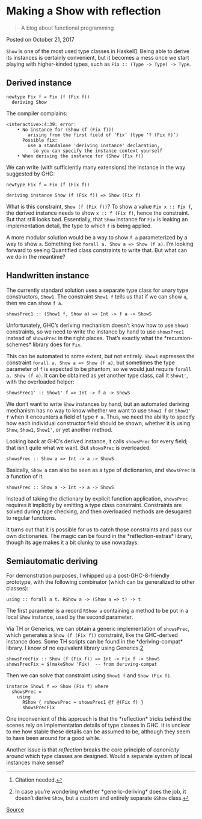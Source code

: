 # Making a Show with reflection

> A blog about functional programming

Posted on October 21, 2017

`Show` is one of the most used type classes in Haskell[1](#fn1). Being able to derive its instances is certainly convenient, but it becomes a mess once we start playing with higher-kinded types, such as `Fix :: (Type -> Type) -> Type`.

Derived instance
----------------

    newtype Fix f = Fix (f (Fix f))
      deriving Show

The compiler complains:

    <interactive>:4:39: error:
        • No instance for (Show (f (Fix f)))
            arising from the first field of ‘Fix’ (type ‘f (Fix f)’)
          Possible fix:
            use a standalone 'deriving instance' declaration,
              so you can specify the instance context yourself
        • When deriving the instance for (Show (Fix f))

We can write (with sufficiently many extensions) the instance in the way suggested by GHC:

    newtype Fix f = Fix (f (Fix f))
    
    deriving instance Show (f (Fix f)) => Show (Fix f)

What is this constraint, `Show (f (Fix f))`? To show a value `Fix x :: Fix f`, the derived instance needs to show `x :: f (Fix f)`, hence the constraint. But that still looks bad. Essentially, that `Show` instance for `Fix` is leaking an implementation detail, the type to which `f` is being applied.

A more modular solution would be a way to show `f a` parameterized by a way to show `a`. Something like `forall a. Show a => Show (f a)`. I’m looking forward to seeing Quantified class constraints to write that. But what can we do in the meantime?

Handwritten instance
--------------------

The currently standard solution uses a separate type class for unary type constructors, `Show1`. The constraint `Show1 f` tells us that if we can show `a`, then we can show `f a`.

    showsPrec1 :: (Show1 f, Show a) => Int -> f a -> ShowS

Unfortunately, GHC’s deriving mechanism doesn’t know how to use `Show1` constraints, so we need to write the instance by hand to use `showsPrec1` instead of `showsPrec` in the right places. That’s exactly what the \*recursion-schemes\* library does for `Fix`.

This can be automated to some extent, but not entirely. `Show1` expresses the constraint `forall a. Show a => Show (f a)`, but sometimes the type parameter of `f` is expected to be phantom, so we would just require `forall a. Show (f a)`. It can be obtained as yet another type class, call it `Show1'`, with the overloaded helper:

    showsPrec1' :: Show1' f => Int -> f a -> ShowS

We don’t want to write `Show` instances by hand, but an automated deriving mechanism has no way to know whether we want to use `Show1 f` or `Show1' f` when it encounters a field of type `f a`. Thus, we need the ability to specify how each individual constructor field should be shown, whether it is using `Show`, `Show1`, `Show1'`, or yet another method.

Looking back at GHC’s derived instance, it calls `showsPrec` for every field; that isn’t quite what we want. But `showsPrec` is overloaded:

    showsPrec :: Show a => Int -> a -> ShowS

Basically, `Show a` can also be seen as a type of dictionaries, and `showsPrec` is a function of it.

    showsPrec :: Show a -> Int -> a -> ShowS

Instead of taking the dictionary by explicit function application, `showsPrec` requires it implicitly by emitting a type class constraint. Constraints are solved during type checking, and then overloaded methods are desugared to regular functions.

It turns out that it is possible for us to catch those constraints and pass our own dictionaries. The magic can be found in the \*reflection-extras\* library, though its age makes it a bit clunky to use nowadays.

Semiautomatic deriving
----------------------

For demonstration purposes, I whipped up a post-GHC-8-friendly prototype, with the following combinator (which can be generalized to other classes):

    using :: forall a t. RShow a -> (Show a => t) -> t

The first parameter is a record `RShow a` containing a method to be put in a local `Show` instance, used by the second parameter.

Via TH or Generics, we can obtain a generic implementation of `showsPrec`, which generates a `Show (f (Fix f))` constraint, like the GHC-derived instance does. Some TH scripts can be found in the \*deriving-compat\* library. I know of no equivalent library using Generics.[2](#fn2)

    showsPrecFix :: Show (f (Fix f)) => Int -> Fix f -> ShowS
    showsPrecFix = $(makeShow 'Fix)  -- from deriving-compat

Then we can solve that constraint using `Show1 f` and `Show (Fix f)`.

    instance Show1 f => Show (Fix f) where
      showsPrec =
        using
          RShow { rshowsPrec = showsPrec1 @f @(Fix f) }
          showsPrecFix

One inconvenient of this approach is that the \*reflection\* tricks behind the scenes rely on implementation details of type classes in GHC. It is unclear to me how stable these details can be assumed to be, although they seem to have been around for a good while.

Another issue is that _reflection_ breaks the core principle of _canonicity_ around which type classes are designed. Would a separate system of local instances make sense?

* * *

1.  Citation needed.[↩︎](#fnref1)
    
2.  In case you’re wondering whether \*generic-deriving\* does the job, it doesn’t derive `Show`, but a custom and entirely separate `GShow` class.[↩︎](#fnref2)


[Source](https://blog.poisson.chat/posts/2017-10-21-making-a-show.html)